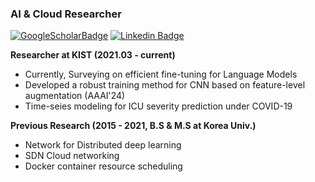 ### AI & Cloud Researcher
 [![GoogleScholarBadge](http://img.shields.io/badge/-GoogleScholar-F0F0F0?style=flat-square&logo=googlescholar&link=https://scholar.google.com/citations?user=p0dPC1wAAAAJ&hl=ko&oi=ao)](https://scholar.google.com/citations?user=p0dPC1wAAAAJ&hl=ko&oi=ao)
[![Linkedin Badge](https://img.shields.io/badge/-LinkedIn-blue?style=flat-square&logo=Linkedin&logoColor=white&link=https://www.linkedin.com/in/minkooku/)](https://www.linkedin.com/in/minkooku/)
	
**Researcher at KIST (2021.03 - current)** 
- Currently, Surveying on efficient fine-tuning for Language Models
- Developed a robust training method for CNN based on feature-level augmentation (AAAI'24)
- Time-seies modeling for ICU severity prediction under COVID-19

**Previous Research  (2015 - 2021, B.S & M.S at Korea Univ.)**
- Network for Distributed deep learning
- SDN Cloud networking
- Docker container resource scheduling


<!--
**mit2400/mit2400** is a ✨ _special_ ✨ repository because its `README.md` (this file) appears on your GitHub profile.

Here are some ideas to get you started:

- 🔭 I’m currently working on ...
- 🌱 I’m currently learning ...
- 👯 I’m looking to collaborate on ...
- 🤔 I’m looking for help with ...
- 💬 Ask me about ...
- 📫 How to reach me: ...
- 😄 Pronouns: ...
- ⚡ Fun fact: ...
-->
